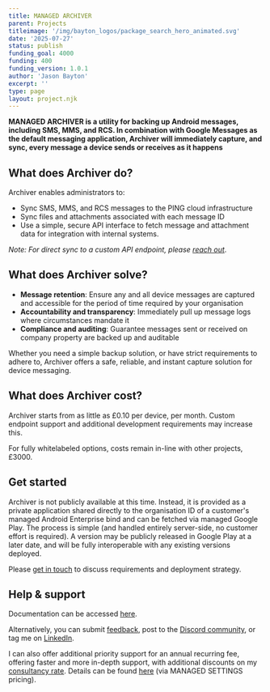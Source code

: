 ```yaml
---
title: MANAGED ARCHIVER
parent: Projects
titleimage: '/img/bayton_logos/package_search_hero_animated.svg'
date: '2025-07-27'
status: publish
funding_goal: 4000
funding: 400
funding_version: 1.0.1
author: 'Jason Bayton'
excerpt: ''
type: page
layout: project.njk
---
```

**MANAGED ARCHIVER is a utility for backing up Android messages, including SMS, MMS, and RCS. In combination with Google Messages as the default messaging application, Archiver will immediately capture, and sync, every message a device sends or receives as it happens**

## What does Archiver do?

Archiver enables administrators to:

- Sync SMS, MMS, and RCS messages to the PING cloud infrastructure
- Sync files and attachments associated with each message ID 
- Use a simple, secure API interface to fetch message and attachment data for integration with internal systems.

_Note: For direct sync to a custom API endpoint, please [reach out](/contact)_.

## What does Archiver solve?

- **Message retention**: Ensure any and all device messages are captured and accessible for the period of time required by your organisation
- **Accountability and transparency**: Immediately pull up message logs where circumstances mandate it
- **Compliance and auditing**: Guarantee messages sent or received on company property are backed up and auditable

Whether you need a simple backup solution, or have strict requirements to adhere to, Archiver offers a safe, reliable, and instant capture solution for device messaging.

## What does Archiver cost?

Archiver starts from as little as £0.10 per device, per month. Custom endpoint support and additional development requirements may increase this.

For fully whitelabeled options, costs remain in-line with other projects, £3000.

## Get started

Archiver is not publicly available at this time. Instead, it is provided as a private application shared directly to the organisation ID of a customer's managed Android Enterprise bind and can be fetched via managed Google Play. The process is simple (and handled entirely server-side, no customer effort is required). A version may be publicly released in Google Play at a later date, and will be fully interoperable with any existing versions deployed.

Please [get in touch](/contact) to discuss requirements and deployment strategy.

## Help & support

Documentation can be accessed [here](support).

Alternatively, you can submit [feedback](https://docs.google.com/forms/d/e/1FAIpQLSdYQrOPM0dKwCmcSjfxgoK2rQvhQXXyw2pk9nMqYBn0F2IhRw/viewform?usp=sf_link), post to the [Discord community](https://discord.gg/7VzRZWVkht), or tag me on [LinkedIn](https://linkedin.com/in/jasonbayton). 

I can also offer additional priority support for an annual recurring fee, offering faster and more in-depth support, with additional discounts on my [consultancy rate](/support). Details can be found [here]([/projects/managed-settings/pricing/#support-priority-support) (via MANAGED SETTINGS pricing).